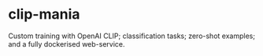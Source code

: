 # clip-mania
Custom training with OpenAI CLIP; classification tasks; zero-shot examples; and a fully dockerised web-service.
